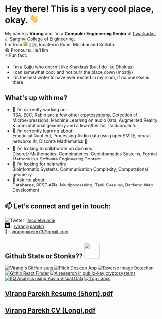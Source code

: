 # Hey there! This is a very cool place, okay. <img src="https://raw.githubusercontent.com/VirangParekh/VirangParekh/main/wave.gif" width="30px">

My name is **Virang** and I'm a **Computer Engineering Senior** at [Dwarkadas J. Sanghvi College of Engineering](https://djsce.ac.in/). <br>
I'm from <img src="https://raw.githubusercontent.com/VirangParekh/VirangParekh/main/inidan-flag.png" witdth="15px" height="15px"> 🇮🇳, located in Pune, Mumbai and Kolkata. <br>
😄 Pronouns: He/Him <br>
⚡ Fun fact:
  - I'm a Gujju who doesn't like Khakhras (but I do like Dhoklas)
  - I can somewhat cook and not burn the place down (mostly)
  - I'm the best writer to have ever existed in my room, if no one else is there

## What's up with me?
- 🔭 I’m currently working on: <br>
  RSA, ECC, Rabin and a few other crpytosystems, Detection of Microexpressions, Machine Learning on audio Data, Augmented Reality & computational geometry and a few other full stack projects
- 🌱 I’m currently learning about: <br>
  Emotional Quotient, Processing Audio data using openSMILE, neural networks 🕸️, Discrete Mathematics 🧮
- 👯 I’m looking to collaborate on domains <br>
  Discrete Mathematics, Combinatorics, Geoinformatics Systems, Formal Methods in a Software Engineering Context
- 🤔 I’m looking for help with: <br>
  Bioinformatic Systems, Communication Complexity, Computational geometry
- 💬 Ask me about: <br>
  Databases, REST APIs, Multiprocessing, Task Queuing, Backend Web Development 


## 📫 Let's connect and get in touch:    
   ![Twitter](http://i.imgur.com/wWzX9uB.png) : [/scoietyuncle](https://twitter.com/societyuncle) </br>
   ![LinkedIn](https://raw.githubusercontent.com/VirangParekh/VirangParekh/main/linkedin-3-16.png ) : [/virang-parekh](https://www.linkedin.com/in/virang-parekh/) </br>
   📧 : virangparekh73@gmail.com </br>
   
## Github Stats or Stonks?? <img src="https://user-images.githubusercontent.com/44228173/113404017-2267cb00-93c5-11eb-93fe-29c85cc6089d.png" width="50px" height="50px">

[![Virang's GitHub stats](https://github-readme-stats.vercel.app/api?username=VirangParekh&show_icons=true&theme=merko&count_private=true)](https://github.com/anuraghazra/github-readme-stats)
[![Pitch Desktop App](https://github-readme-stats.vercel.app/api/pin/?username=VirangParekh&show_icons=true&repo=Pitch-Desktop-App&theme=merko&show_owner=true)](https://github.com/anuraghazra/github-readme-stats)
[![Reverse Image Detection](https://github-readme-stats.vercel.app/api/pin/?username=VirangParekh&show_icons=true&repo=Reverse-Image-Detection&theme=merko&show_owner=true)](https://github.com/anuraghazra/github-readme-stats)
[![Githib React Finder](https://github-readme-stats.vercel.app/api/pin/?username=VirangParekh&repo=Github-Finder-React&show_owner=true&theme=merko)](https://github.com/anuraghazra/github-readme-stats)
[![A research in public-key cryptosystems](https://github-readme-stats.vercel.app/api/pin/?username=VirangParekh&repo=Rabin-Research&show_owner=true&theme=merko)](https://github.com/anuraghazra/github-readme-stats)
[![EQ Analysis using Audio Visual Data](https://github-readme-stats.vercel.app/api/pin/?username=VirangParekh&repo=Automated-EQ&show_owner=true&theme=merko)](https://github.com/anuraghazra/github-readme-stats)
[![Top Langs](https://github-readme-stats.vercel.app/api/top-langs/?username=VirangParekh&langs_count=8&theme=merko&layout=compact)](https://github.com/anuraghazra/github-readme-stats)


## [Virang Parekh Resume (Short).pdf](https://github.com/VirangParekh/VirangParekh/files/6249715/Virang.Parekh.Resume.Short.pdf)

## [Virang Parekh CV (Long).pdf](https://github.com/VirangParekh/VirangParekh/files/6249718/Virang.Parekh.CV.Long.pdf)

